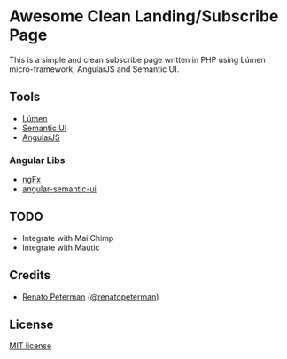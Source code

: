Awesome Clean Landing/Subscribe Page
==========================

This is a simple and clean subscribe page written in PHP using Lúmen micro-framework, AngularJS and Semantic UI.

## Tools

* [Lúmen](http://lumen.laravel.com)
* [Semantic UI](http://semantic-ui.com)
* [AngularJS](https://angularjs.org/)

### Angular Libs

* [ngFx](https://github.com/Hendrixer/ngFx)
* [angular-semantic-ui](https://github.com/angularify/angular-semantic-ui)

## TODO

* Integrate with MailChimp
* Integrate with Mautic

## Credits

* [Renato Peterman](http://www.renatopeterman.com.br) ([@renatopeterman](http://twitter.com/renatopeterman))

## License

[MIT license](http://opensource.org/licenses/MIT)
